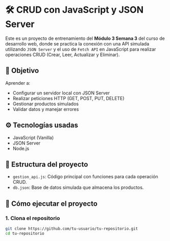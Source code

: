 # 🛠️ CRUD con JavaScript y JSON Server

Este es un proyecto de entrenamiento del **Módulo 3 Semana 3** del curso de desarrollo web, donde se practica la conexión con una API simulada utilizando `JSON Server` y el uso de `Fetch API` en JavaScript para realizar operaciones CRUD (Crear, Leer, Actualizar y Eliminar).

## 🚀 Objetivo

Aprender a:

- Configurar un servidor local con JSON Server
- Realizar peticiones HTTP (GET, POST, PUT, DELETE)
- Gestionar productos simulados
- Validar datos y manejar errores

## ⚙️ Tecnologías usadas

- JavaScript (Vanilla)
- JSON Server
- Node.js

## 📁 Estructura del proyecto

- `gestion_api.js`: Código principal con funciones para cada operación CRUD.
- `db.json`: Base de datos simulada que almacena los productos.

## 🔧 Cómo ejecutar el proyecto

### 1. Clona el repositorio

```bash
git clone https://github.com/tu-usuario/tu-repositorio.git
cd tu-repositorio
